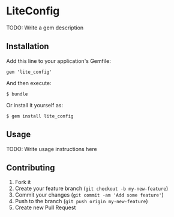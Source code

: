# LiteConfig

TODO: Write a gem description

## Installation

Add this line to your application's Gemfile:

    gem 'lite_config'

And then execute:

    $ bundle

Or install it yourself as:

    $ gem install lite_config

## Usage

TODO: Write usage instructions here

## Contributing

1. Fork it
2. Create your feature branch (`git checkout -b my-new-feature`)
3. Commit your changes (`git commit -am 'Add some feature'`)
4. Push to the branch (`git push origin my-new-feature`)
5. Create new Pull Request
